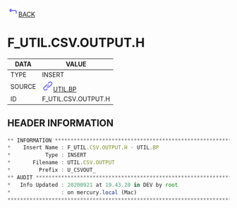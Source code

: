 <img src="../.resources/themes/unicons-line-6563ff/corner-up-left-alt.svg" alt="BACK" width="25" />[BACK](../DOCS/UTIL.BP.md)  
# F_UTIL.CSV.OUTPUT.H  
|DATA|VALUE|
| --- | --- |
|TYPE|INSERT|
|SOURCE|<img src="../.resources/themes/unicons-line-6563ff/link.svg" alt="UTIL.BP" width="25" />[UTIL.BP](../DOCS/UTIL.BP.md)|
|ID|F_UTIL.CSV.OUTPUT.H|
    
    
## HEADER INFORMATION  
```javascript
** INFORMATION ****************************************************************
*    Insert Name : F_UTIL.CSV.OUTPUT.H - UTIL.BP
*           Type : INSERT
*       Filename : UTIL.CSV.OUTPUT
*         Prefix : U_CSVOUT_
** AUDIT **********************************************************************
*   Info Updated : 20200921 at 19.43.20 in DEV by root
*                : on mercury.local (Mac)
*******************************************************************************
```
